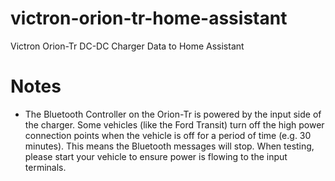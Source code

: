 # victron-orion-tr-home-assistant
Victron Orion-Tr DC-DC Charger Data to Home Assistant

# Notes
- The Bluetooth Controller on the Orion-Tr is powered by the input side of the charger.  Some vehicles (like the Ford Transit) turn off the high power connection points when the vehicle is off for a period of time (e.g. 30 minutes).  This means the Bluetooth messages will stop.  When testing, please start your vehicle to ensure power is flowing to the input terminals.
